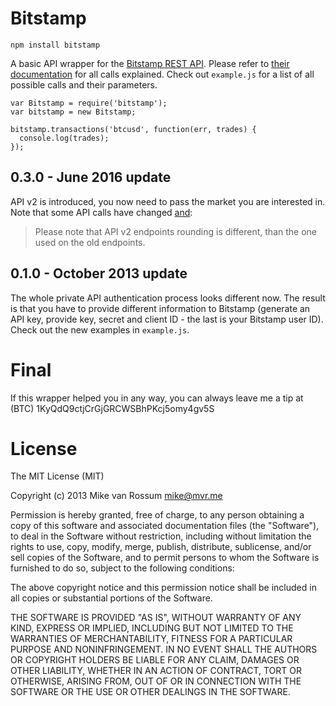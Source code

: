 # Bitstamp

    npm install bitstamp

A basic API wrapper for the [Bitstamp REST API](https://www.bitstamp.net/api/). Please refer to [their documentation](https://www.bitstamp.net/api/) for all calls explained. Check out `example.js` for a list of all possible calls and their parameters.

    var Bitstamp = require('bitstamp');
    var bitstamp = new Bitstamp;

    bitstamp.transactions('btcusd', function(err, trades) {
      console.log(trades);  
    });

## 0.3.0 - June 2016 update

API v2 is introduced, you now need to pass the market you are interested in. Note that some API calls have changed [and](https://www.bitstamp.net/api/):

> Please note that API v2 endpoints rounding is different, than the one used on the old endpoints.

## 0.1.0 - October 2013 update

The whole private API authentication process looks different now. The result is that you have to provide different information to Bitstamp (generate an API key, provide key, secret and client ID - the last is your Bitstamp user ID). Check out the new examples in `example.js`.

# Final

If this wrapper helped you in any way, you can always leave me a tip at (BTC) 1KyQdQ9ctjCrGjGRCWSBhPKcj5omy4gv5S

# License

The MIT License (MIT)

Copyright (c) 2013 Mike van Rossum mike@mvr.me

Permission is hereby granted, free of charge, to any person obtaining a copy of this software and associated documentation files (the "Software"), to deal in the Software without restriction, including without limitation the rights to use, copy, modify, merge, publish, distribute, sublicense, and/or sell copies of the Software, and to permit persons to whom the Software is furnished to do so, subject to the following conditions:

The above copyright notice and this permission notice shall be included in all copies or substantial portions of the Software.

THE SOFTWARE IS PROVIDED "AS IS", WITHOUT WARRANTY OF ANY KIND, EXPRESS OR IMPLIED, INCLUDING BUT NOT LIMITED TO THE WARRANTIES OF MERCHANTABILITY, FITNESS FOR A PARTICULAR PURPOSE AND NONINFRINGEMENT. IN NO EVENT SHALL THE AUTHORS OR COPYRIGHT HOLDERS BE LIABLE FOR ANY CLAIM, DAMAGES OR OTHER LIABILITY, WHETHER IN AN ACTION OF CONTRACT, TORT OR OTHERWISE, ARISING FROM, OUT OF OR IN CONNECTION WITH THE SOFTWARE OR THE USE OR OTHER DEALINGS IN THE SOFTWARE.